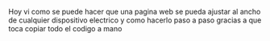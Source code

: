 Hoy vi como se puede hacer que una pagina web se pueda ajustar al ancho de cualquier dispositivo electrico y como hacerlo paso a paso gracias a que toca copiar todo el codigo a mano